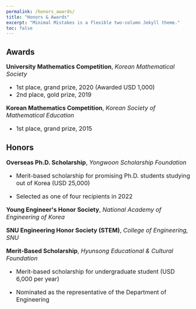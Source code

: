 ```yaml
---
permalink: /honors_awards/
title: "Honors & Awards"
excerpt: "Minimal Mistakes is a flexible two-column Jekyll theme."
toc: false
---
```


## Awards

<font size = "3">

<b>University Mathematics Competition</b>, <i>Korean Mathematical Society</i> <br>

-   1st place, grand prize, 2020 (Awarded USD 1,000) <br>
-   2nd place, gold prize, 2019 <br>

<b>Korean Mathematics Competition</b>, <i>Korean Society of Mathematical Education</i> <br>

-   1st place, grand prize, 2015 <br>

</font>

## Honors

<font size = "3" markdown = "1">


<b>Overseas Ph.D. Scholarship</b>, <i>Yongwoon Scholarship Foundation</i> <br>

-   Merit-based scholarship for promising Ph.D. students studying out of Korea (USD 25,000) <br>

-   Selected as one of four recipients in 2022 <br>

<b>Young Engineer's Honor Society</b>, <i>National Academy of Engineering of Korea</i> <br>

<b>SNU Engineering Honor Society (STEM)</b>, <i>College of Engineering, SNU</i> <br>

<b>Merit-Based Scholarship</b>, <i>Hyunsong Educational & Cultural Foundation</i> <br>

-   Merit-based scholarship for undergraduate student (USD 6,000 per year) <br>

-   Nominated as the representative of the Department of Engineering <br>

</font>
